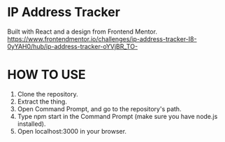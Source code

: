 # IP Address Tracker
Built with React and a design from Frontend Mentor.
https://www.frontendmentor.io/challenges/ip-address-tracker-I8-0yYAH0/hub/ip-address-tracker-oYVjBR_TO-

# HOW TO USE
1. Clone the repository.
2. Extract the thing.
3. Open Command Prompt, and go to the repository's path.
4. Type npm start in the Command Prompt (make sure you have node.js installed).
5. Open localhost:3000 in your browser.
